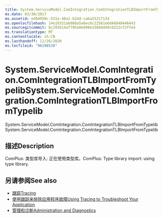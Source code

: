 ```yaml
---
title: System.ServiceModel.ComIntegration.ComIntegrationTLBImportFromTypelib
ms.date: 03/30/2017
ms.assetid: e404950c-531a-48a1-b2dd-caba25217134
ms.openlocfilehash: 14e19331ab868a5a6ec6c22561e6d46848446443
ms.sourcegitcommit: bc293b14af795e0e999e3304dd40c0222cf2ffe4
ms.translationtype: MT
ms.contentlocale: zh-CN
ms.lasthandoff: 11/26/2020
ms.locfileid: "96290538"
---
```

# <a name="systemservicemodelcomintegrationcomintegrationtlbimportfromtypelib"></a><span data-ttu-id="da125-102">System.ServiceModel.ComIntegration.ComIntegrationTLBImportFromTypelib</span><span class="sxs-lookup"><span data-stu-id="da125-102">System.ServiceModel.ComIntegration.ComIntegrationTLBImportFromTypelib</span></span>

<span data-ttu-id="da125-103">System.ServiceModel.ComIntegration.ComIntegrationTLBImportFromTypelib</span><span class="sxs-lookup"><span data-stu-id="da125-103">System.ServiceModel.ComIntegration.ComIntegrationTLBImportFromTypelib</span></span>  
  
## <a name="description"></a><span data-ttu-id="da125-104">描述</span><span class="sxs-lookup"><span data-stu-id="da125-104">Description</span></span>  

 <span data-ttu-id="da125-105">ComPlus: 类型库导入: 正在使用类型库。</span><span class="sxs-lookup"><span data-stu-id="da125-105">ComPlus: Type library import: using type library.</span></span>  
  
## <a name="see-also"></a><span data-ttu-id="da125-106">另请参阅</span><span class="sxs-lookup"><span data-stu-id="da125-106">See also</span></span>

- [<span data-ttu-id="da125-107">跟踪</span><span class="sxs-lookup"><span data-stu-id="da125-107">Tracing</span></span>](index.md)
- [<span data-ttu-id="da125-108">使用跟踪来排除应用程序故障</span><span class="sxs-lookup"><span data-stu-id="da125-108">Using Tracing to Troubleshoot Your Application</span></span>](using-tracing-to-troubleshoot-your-application.md)
- [<span data-ttu-id="da125-109">管理和诊断</span><span class="sxs-lookup"><span data-stu-id="da125-109">Administration and Diagnostics</span></span>](../index.md)
